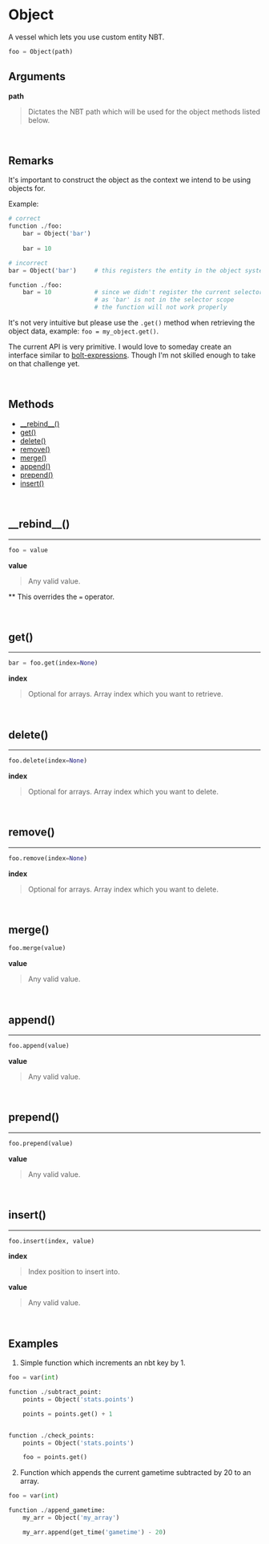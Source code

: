 # Object

A vessel which lets you use custom entity NBT.

```py
foo = Object(path)
```


## Arguments

**path**
> Dictates the NBT path which will be used for the object methods listed below.


&nbsp;




## Remarks

It's important to construct the object as the context we intend to be using objects for. 

Example:

```py
# correct
function ./foo:
    bar = Object('bar')
    
    bar = 10

# incorrect
bar = Object('bar')     # this registers the entity in the object system

function ./foo:
    bar = 10            # since we didn't register the current selector,
                        # as 'bar' is not in the selector scope
                        # the function will not work properly
```


It's not very intuitive but please use the `.get()` method when retrieving the object data, example:
`foo = my_object.get()`.

The current API is very primitive. I would love to someday create an interface similar to [bolt-expressions](https://github.com/rx-modules/bolt-expressions). Though I'm not skilled enough to take on that challenge yet.


&nbsp;


## Methods

* [\_\_rebind\_\_()](#__rebind__)
* [get()](#get)
* [delete()](#delete)
* [remove()](#remove)
* [merge()](#merge)
* [append()](#append)
* [prepend()](#prepend)
* [insert()](#insert)



&nbsp;



## **\_\_rebind\_\_()**
---

```py
foo = value
```

**value**
> Any valid value.

** This overrides the `=` operator.

&nbsp;



## **get()**
---

```py
bar = foo.get(index=None)
```

**index**
> Optional for arrays. Array index which you want to retrieve.

&nbsp;





## **delete()**
---

```py
foo.delete(index=None)
```

**index**
> Optional for arrays. Array index which you want to delete.

&nbsp;


## **remove()**
---

```py
foo.remove(index=None)
```

**index**
> Optional for arrays. Array index which you want to delete.

&nbsp;





## **merge()**

```py
foo.merge(value)
```

**value**
> Any valid value.

&nbsp;






## **append()**
---

```py
foo.append(value)
```

**value**
> Any valid value.

&nbsp;





## **prepend()**
---

```py
foo.prepend(value)
```

**value**
> Any valid value.

&nbsp;




## **insert()**
---

```py
foo.insert(index, value)
```


**index**
> Index position to insert into.

**value**
> Any valid value.

&nbsp;



## Examples

1. Simple function which increments an nbt key by 1.

```py
foo = var(int)

function ./subtract_point:
    points = Object('stats.points')

    points = points.get() + 1


function ./check_points:
    points = Object('stats.points')

    foo = points.get()
```

2. Function which appends the current gametime subtracted by 20 to an array.

```py
foo = var(int)

function ./append_gametime:
    my_arr = Object('my_array')

    my_arr.append(get_time('gametime') - 20)
                                                
```